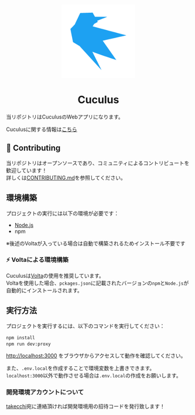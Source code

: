 <p align="center">
<img src="https://raw.githubusercontent.com/cuculus-dev/.github/main/profile/cuculus.png" alt="Meilisearch" width="200" height="200" />
</p>

<h1 align="center">Cuculus</h1>


当リポジトリはCuculusのWebアプリになります。

Cuculusに関する情報は[こちら](https://github.com/cuculus-dev)

## 🤝️ Contributing

当リポジトリはオープンソースであり、コミュニティによるコントリビュートを歓迎しています！  
詳しくは[CONTRIBUTING.md](./CONTRIBUTING.md)を参照してください。

## 環境構築

プロジェクトの実行には以下の環境が必要です：

- [Node.js](https://nodejs.org/en)
- npm

※後述のVoltaが入っている場合は自動で構築されるためインストール不要です

### ⚡ Voltaによる環境構築

Cuculusは[Volta](https://volta.sh/)の使用を推奨しています。  
Voltaを使用した場合、`pckages.json`に記載されたバージョンの`npm`と`Node.js`が自動的にインストールされます。

## 実行方法

プロジェクトを実行するには、以下のコマンドを実行してください：

```bash
npm install
npm run dev:proxy
```

[http://localhost:3000](http://localhost:3000) をブラウザからアクセスして動作を確認してください。

また、`.env.local`を作成することで環境変数を上書きできます。  
`localhost:3000`以外で動作させる場合は`.env.local`の作成をお願いします。

### 開発環境アカウントについて

[takecchi](https://twitter.com/CureDotTyphoon)宛に連絡頂ければ開発環境用の招待コードを発行致します！
